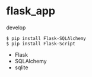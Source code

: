 # flask_app

develop

```code:pip
$ pip install Flask-SQLAlchemy
$ pip install Flask-Script
```

- Flask
- SQLAlchemy
- sqlite
